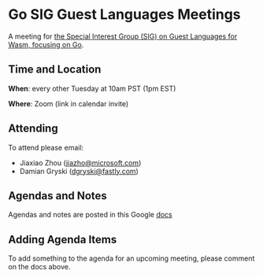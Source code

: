 # Go SIG Guest Languages Meetings

A meeting for [the Special Interest Group (SIG) on Guest Languages for Wasm, focusing on Go](https://github.com/bytecodealliance/governance/blob/main/SIGs/SIG-guest-languages/proposal.md).

## Time and Location

**When**: every other Tuesday at 10am PST (1pm EST)

**Where**: Zoom (link in calendar invite)

## Attending

To attend please email:

* Jiaxiao Zhou (jiazho@microsoft.com)
* Damian Gryski (dgryski@fastly.com)

## Agendas and Notes

Agendas and notes are posted in this Google [docs](https://docs.google.com/document/d/1gpCjgl5F4SCX21FheIkQRse8hPm15Gxf2us8JkmThoU/edit?tab=t.0#heading=h.mx9ludxxowrs)

## Adding Agenda Items

To add something to the agenda for an upcoming meeting, please comment on the docs above.